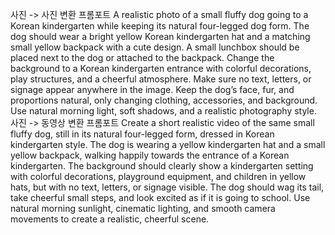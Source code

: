 사진 -> 사진 변환 프롬포트
A realistic photo of a small fluffy dog going to a Korean kindergarten while keeping its natural four-legged dog form. The dog should wear a bright yellow Korean kindergarten hat and a matching small yellow backpack with a cute design. A small lunchbox should be placed next to the dog or attached to the backpack. Change the background to a Korean kindergarten entrance with colorful decorations, play structures, and a cheerful atmosphere. Make sure no text, letters, or signage appear anywhere in the image. Keep the dog’s face, fur, and proportions natural, only changing clothing, accessories, and background. Use natural morning light, soft shadows, and a realistic photography style.
사진 -> 동영상 변환 프롬포트
Create a short realistic video of the same small fluffy dog, still in its natural four-legged form, dressed in Korean kindergarten style. The dog is wearing a yellow kindergarten hat and a small yellow backpack, walking happily towards the entrance of a Korean kindergarten. The background should clearly show a kindergarten setting with colorful decorations, playground equipment, and children in yellow hats, but with no text, letters, or signage visible. The dog should wag its tail, take cheerful small steps, and look excited as if it is going to school. Use natural morning sunlight, cinematic lighting, and smooth camera movements to create a realistic, cheerful scene.
